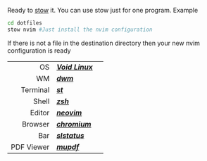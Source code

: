 Ready to [stow](https://www.gnu.org/software/stow/) it.
You can use stow just for one program. Example
```sh
cd dotfiles
stow nvim #Just install the nvim configuration
```
If there is not a file in the destination directory then
your new nvim configuration is ready

||||
|------------:|:-------------------------------------------------|:-|
| OS					| ***[Void Linux](https://freebsd.org/)***            |
| WM          |	***[dwm](https://dwm.suckless.org)***               |
| Terminal    | ***[st](https://st.suckless.org/)***                |
| Shell       | ***[zsh](https://www.zsh.org/)***                   |
| Editor      | ***[neovim](https://neovim.io/)***                  |
| Browser     | ***[chromium](https://https://www.chromium.org/)*** |
| Bar         | ***[slstatus](dwm.suckless.org)***                  |
| PDF Viewer  | ***[mupdf](https://mupdf.com/)***                   |

